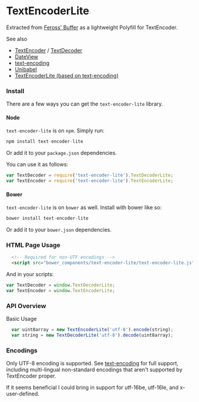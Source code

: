 TextEncoderLite
==============

Extracted from [Feross' Buffer](https://github.com/feross/buffer) as a lightweight Polyfill
for TextEncoder.

See also
  * [TextEncoder](https://developer.mozilla.org/en-US/docs/Web/API/TextEncoder/encode) / [TextDecoder](https://developer.mozilla.org/en-US/docs/Web/API/TextDecoder/decode)
  * [DateView](https://developer.mozilla.org/en-US/docs/Web/JavaScript/Reference/Global_Objects/DataView)
  * [text-encoding](https://github.com/inexorabletash/text-encoding)
  * [Unibabel](https://github.com/coolaj86/unibabel-js)
  * [TextEncoderLite (based on text-encoding)](https://github.com/coolaj86/TextEncoderLite/tree/lite)

### Install ###

There are a few ways you can get the `text-encoder-lite` library.

#### Node ####

`text-encoder-lite` is on `npm`. Simply run:

```js
npm install text-encoder-lite
```

Or add it to your `package.json` dependencies.

You can use it as follows:

```js
var TextDecoder = require('text-encoder-lite').TextDecoderLite;
var TextEncoder = require('text-encoder-lite').TextEncoderLite;
```

#### Bower ####

`text-encoder-lite` is on `bower` as well. Install with bower like so:

```js
bower install text-encoder-lite
```

Or add it to your `bower.json` dependencies.

### HTML Page Usage ###

```html
  <!-- Required for non-UTF encodings -->
  <script src="bower_components/text-encoder-lite/text-encoder-lite.js"></script>
```

And in your scripts:

```js
var TextDecoder = window.TextDecoderLite;
var TextEncoder = window.TextEncoderLite;
```

### API Overview ###

Basic Usage

```js
  var uint8array = new TextEncoderLite('utf-8').encode(string);
  var string = new TextDecoderLite('utf-8').decode(uint8array);
```

### Encodings ###

Only UTF-8 encoding is supported.
See [text-encoding](https://github.com/inexorabletash/text-encoding) for full support,
including multi-lingual non-standard encodings that aren't supported by TextEncoder proper.

If it seems beneficial I could bring in support for utf-16be, utf-16le, and x-user-defined.
